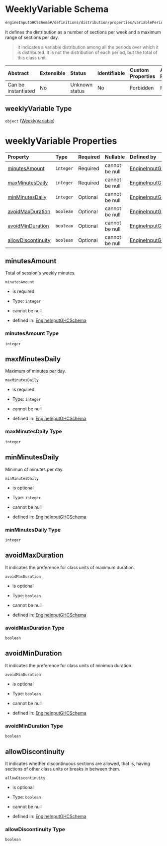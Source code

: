 # WeeklyVariable Schema

```txt
engineInputGHCSchema#/definitions/distribution/properties/variablePeriods/properties/weeklyVariable
```

It defines the distribution as a number of sections per week and a maximum range of sections per day.

> It indicates a variable distribution among all the periods over which it is distributed. It is not the distribution of each period, but the total of this class unit.

| Abstract            | Extensible | Status         | Identifiable | Custom Properties | Additional Properties | Access Restrictions | Defined In                                                        |
| :------------------ | :--------- | :------------- | :----------- | :---------------- | :-------------------- | :------------------ | :---------------------------------------------------------------- |
| Can be instantiated | No         | Unknown status | No           | Forbidden         | Forbidden             | none                | [ghc.schema.json*](../out/ghc.schema.json "open original schema") |

## weeklyVariable Type

`object` ([WeeklyVariable](ghc-definitions-weeklyvariable.md))

# weeklyVariable Properties

| Property                                  | Type      | Required | Nullable       | Defined by                                                                                                                                                               |
| :---------------------------------------- | :-------- | :------- | :------------- | :----------------------------------------------------------------------------------------------------------------------------------------------------------------------- |
| [minutesAmount](#minutesamount)           | `integer` | Required | cannot be null | [EngineInputGHCSchema](ghc-definitions-weeklyvariable-properties-minutesamount.md "engineInputGHCSchema#/definitions/weeklyVariable/properties/minutesAmount")           |
| [maxMinutesDaily](#maxminutesdaily)       | `integer` | Required | cannot be null | [EngineInputGHCSchema](ghc-definitions-weeklyvariable-properties-maxminutesdaily.md "engineInputGHCSchema#/definitions/weeklyVariable/properties/maxMinutesDaily")       |
| [minMinutesDaily](#minminutesdaily)       | `integer` | Optional | cannot be null | [EngineInputGHCSchema](ghc-definitions-weeklyvariable-properties-minminutesdaily.md "engineInputGHCSchema#/definitions/weeklyVariable/properties/minMinutesDaily")       |
| [avoidMaxDuration](#avoidmaxduration)     | `boolean` | Optional | cannot be null | [EngineInputGHCSchema](ghc-definitions-weeklyvariable-properties-avoidmaxduration.md "engineInputGHCSchema#/definitions/weeklyVariable/properties/avoidMaxDuration")     |
| [avoidMinDuration](#avoidminduration)     | `boolean` | Optional | cannot be null | [EngineInputGHCSchema](ghc-definitions-weeklyvariable-properties-avoidminduration.md "engineInputGHCSchema#/definitions/weeklyVariable/properties/avoidMinDuration")     |
| [allowDiscontinuity](#allowdiscontinuity) | `boolean` | Optional | cannot be null | [EngineInputGHCSchema](ghc-definitions-weeklyvariable-properties-allowdiscontinuity.md "engineInputGHCSchema#/definitions/weeklyVariable/properties/allowDiscontinuity") |

## minutesAmount

Total of session's weekly minutes.

`minutesAmount`

*   is required

*   Type: `integer`

*   cannot be null

*   defined in: [EngineInputGHCSchema](ghc-definitions-weeklyvariable-properties-minutesamount.md "engineInputGHCSchema#/definitions/weeklyVariable/properties/minutesAmount")

### minutesAmount Type

`integer`

## maxMinutesDaily

Maximum of minutes per day.

`maxMinutesDaily`

*   is required

*   Type: `integer`

*   cannot be null

*   defined in: [EngineInputGHCSchema](ghc-definitions-weeklyvariable-properties-maxminutesdaily.md "engineInputGHCSchema#/definitions/weeklyVariable/properties/maxMinutesDaily")

### maxMinutesDaily Type

`integer`

## minMinutesDaily

Minimun of minutes per day.

`minMinutesDaily`

*   is optional

*   Type: `integer`

*   cannot be null

*   defined in: [EngineInputGHCSchema](ghc-definitions-weeklyvariable-properties-minminutesdaily.md "engineInputGHCSchema#/definitions/weeklyVariable/properties/minMinutesDaily")

### minMinutesDaily Type

`integer`

## avoidMaxDuration

It indicates the preference for class units of maximum duration.

`avoidMaxDuration`

*   is optional

*   Type: `boolean`

*   cannot be null

*   defined in: [EngineInputGHCSchema](ghc-definitions-weeklyvariable-properties-avoidmaxduration.md "engineInputGHCSchema#/definitions/weeklyVariable/properties/avoidMaxDuration")

### avoidMaxDuration Type

`boolean`

## avoidMinDuration

It indicates the preference for class units of minimun duration.

`avoidMinDuration`

*   is optional

*   Type: `boolean`

*   cannot be null

*   defined in: [EngineInputGHCSchema](ghc-definitions-weeklyvariable-properties-avoidminduration.md "engineInputGHCSchema#/definitions/weeklyVariable/properties/avoidMinDuration")

### avoidMinDuration Type

`boolean`

## allowDiscontinuity

It indicates whether discontinuous sections are allowed, that is, having sections of other class units or breaks in between them.

`allowDiscontinuity`

*   is optional

*   Type: `boolean`

*   cannot be null

*   defined in: [EngineInputGHCSchema](ghc-definitions-weeklyvariable-properties-allowdiscontinuity.md "engineInputGHCSchema#/definitions/weeklyVariable/properties/allowDiscontinuity")

### allowDiscontinuity Type

`boolean`
